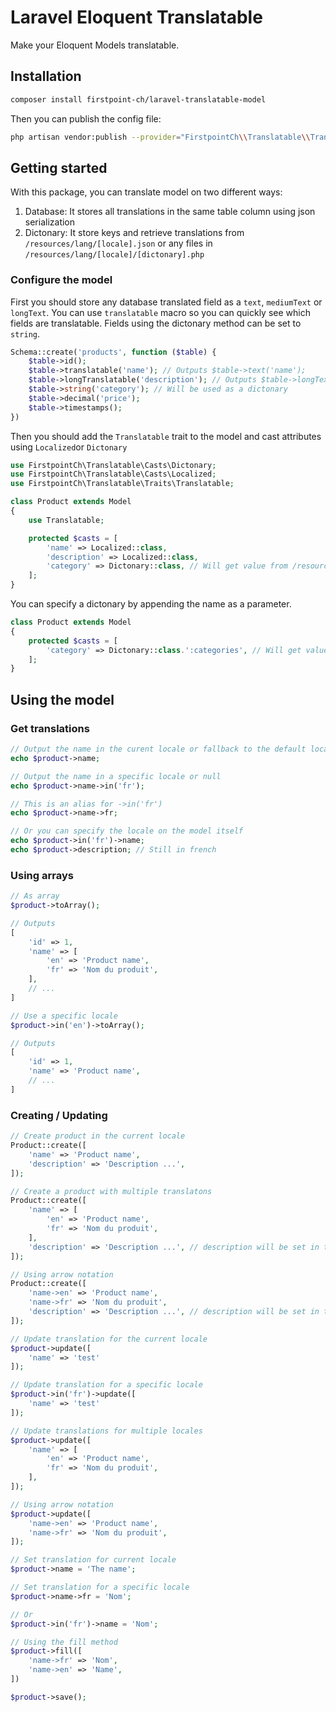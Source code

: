 # Laravel Eloquent Translatable

Make your Eloquent Models translatable.

## Installation

```bash
composer install firstpoint-ch/laravel-translatable-model
```

Then you can publish the config file:

```bash
php artisan vendor:publish --provider="FirstpointCh\\Translatable\\TranslatableServiceProvider"
```

## Getting started

With this package, you can translate model on two different ways:

1. Database: It stores all translations in the same table column using json serialization
2. Dictonary: It store keys and retrieve translations from ```/resources/lang/[locale].json``` or any files in ```/resources/lang/[locale]/[dictonary].php```

### Configure the model

First you should store any database translated field as a ```text```, ```mediumText``` or ```longText```. You can use ```translatable``` macro so you can quickly see which fields are translatable. Fields using the dictonary method can be set to ```string```.

```php
Schema::create('products', function ($table) {
    $table->id();
    $table->translatable('name'); // Outputs $table->text('name');
    $table->longTranslatable('description'); // Outputs $table->longText('description');
    $table->string('category'); // Will be used as a dictonary
    $table->decimal('price');
    $table->timestamps();
})
```

Then you should add the ```Translatable``` trait to the model and cast attributes using ```Localized```or ```Dictonary```

```php
use FirstpointCh\Translatable\Casts\Dictonary;
use FirstpointCh\Translatable\Casts\Localized;
use FirstpointCh\Translatable\Traits\Translatable;

class Product extends Model
{
    use Translatable;

    protected $casts = [
        'name' => Localized::class,
        'description' => Localized::class,
        'category' => Dictonary::class, // Will get value from /resources/lang/[locale].json
    ];
}
```

You can specify a dictonary by appending the name as a parameter.

```php
class Product extends Model
{
    protected $casts = [
        'category' => Dictonary::class.':categories', // Will get value from /resources/lang/[locale]/categories.php
    ];
}
```

## Using the model

### Get translations

```php
// Output the name in the curent locale or fallback to the default locale
echo $product->name;

// Output the name in a specific locale or null
echo $product->name->in('fr');

// This is an alias for ->in('fr')
echo $product->name->fr;

// Or you can specify the locale on the model itself
echo $product->in('fr')->name;
echo $product->description; // Still in french
```

### Using arrays

```php
// As array
$product->toArray();

// Outputs
[
    'id' => 1,
    'name' => [
        'en' => 'Product name',
        'fr' => 'Nom du produit',
    ],
    // ...
]

// Use a specific locale
$product->in('en')->toArray();

// Outputs
[
    'id' => 1,
    'name' => 'Product name',
    // ...
]
```

### Creating / Updating

```php
// Create product in the current locale
Product::create([
    'name' => 'Product name',
    'description' => 'Description ...',
]);

// Create a product with multiple translatons
Product::create([
    'name' => [
        'en' => 'Product name',
        'fr' => 'Nom du produit',
    ],
    'description' => 'Description ...', // description will be set in the current locale only
]);

// Using arrow notation
Product::create([
    'name->en' => 'Product name',
    'name->fr' => 'Nom du produit',
    'description' => 'Description ...', // description will be set in the current locale only
]);

// Update translation for the current locale
$product->update([
    'name' => 'test'
]);

// Update translation for a specific locale
$product->in('fr')->update([
    'name' => 'test'
]);

// Update translations for multiple locales
$product->update([
    'name' => [
        'en' => 'Product name',
        'fr' => 'Nom du produit',
    ],
]);

// Using arrow notation
$product->update([
    'name->en' => 'Product name',
    'name->fr' => 'Nom du produit',
]);

// Set translation for current locale
$product->name = 'The name';

// Set translation for a specific locale
$product->name->fr = 'Nom';

// Or
$product->in('fr')->name = 'Nom';

// Using the fill method
$product->fill([
    'name->fr' => 'Nom',
    'name->en' => 'Name',
])

$product->save();
```
